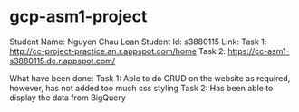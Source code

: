 # gcp-asm1-project

Student Name: Nguyen Chau Loan
Student Id: s3880115
Link:
Task 1: http://cc-project-practice.an.r.appspot.com/home
Task 2: https://cc-asm1-s3880115.de.r.appspot.com/

What have been done:
Task 1: Able to do CRUD on the website as required, however, has not added too much css styling
Task 2: Has been able to display the data from BigQuery

